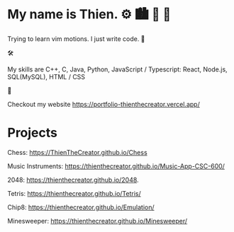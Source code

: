# My name is Thien. :gear: :cityscape: :foggy: :night_with_stars:

Trying to learn vim motions. I just write code. :pencil:

:hammer_and_wrench:

My skills are C++, C, Java, Python, JavaScript / Typescript: React, Node.js, SQL(MySQL), HTML / CSS

:toolbox: 

Checkout my website https://portfolio-thienthecreator.vercel.app/

# Projects 

Chess: https://ThienTheCreator.github.io/Chess 

Music Instruments: https://thienthecreator.github.io/Music-App-CSC-600/

2048: https://thienthecreator.github.io/2048.

Tetris: https://thienthecreator.github.io/Tetris/

Chip8: https://thienthecreator.github.io/Emulation/

Minesweeper: https://thienthecreator.github.io/Minesweeper/
